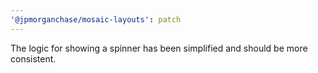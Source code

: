 ```yaml
---
'@jpmorganchase/mosaic-layouts': patch
---
```


The logic for showing a spinner has been simplified and should be more consistent.
